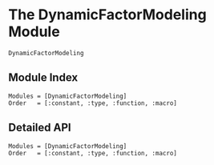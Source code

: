 # The DynamicFactorModeling Module

 ```@docs
DynamicFactorModeling
 ```

## Module Index

```@index
Modules = [DynamicFactorModeling]
Order   = [:constant, :type, :function, :macro]
```
## Detailed API

```@autodocs
Modules = [DynamicFactorModeling]
Order   = [:constant, :type, :function, :macro]
```